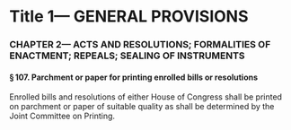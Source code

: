 
# Title 1— GENERAL PROVISIONS
### CHAPTER 2— ACTS AND RESOLUTIONS; FORMALITIES OF ENACTMENT; REPEALS; SEALING OF INSTRUMENTS
#### § 107. Parchment or paper for printing enrolled bills or resolutions

Enrolled bills and resolutions of either House of Congress shall be printed on parchment or paper of suitable quality as shall be determined by the Joint Committee on Printing.
